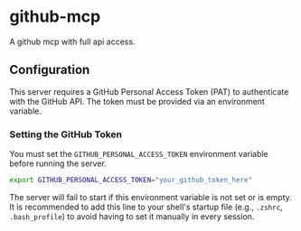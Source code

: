 # github-mcp
A github mcp with full api access.


## Configuration

This server requires a GitHub Personal Access Token (PAT) to authenticate with the GitHub API. The token must be provided via an environment variable.

### Setting the GitHub Token

You must set the `GITHUB_PERSONAL_ACCESS_TOKEN` environment variable before running the server.

```bash
export GITHUB_PERSONAL_ACCESS_TOKEN="your_github_token_here"
```

The server will fail to start if this environment variable is not set or is empty. It is recommended to add this line to your shell's startup file (e.g., `.zshrc`, `.bash_profile`) to avoid having to set it manually in every session.
